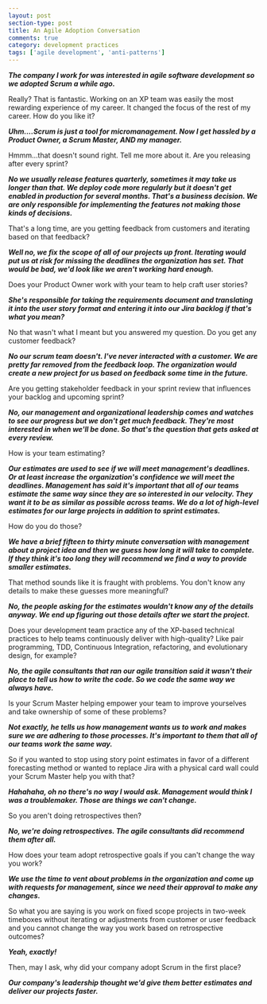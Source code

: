 ```yaml
---
layout: post
section-type: post
title: An Agile Adoption Conversation
comments: true
category: development practices
tags: ['agile development', 'anti-patterns']
---
```


__*The company I work for was interested in agile software development so we adopted Scrum a while ago.*__

Really? That is fantastic. Working on an XP team was easily the most rewarding experience of my career. It changed the focus of the rest of my career. How do you like it?

__*Uhm....Scrum is just a tool for micromanagement. Now I get hassled by a Product Owner, a Scrum Master, AND my manager.*__

Hmmm...that doesn't sound right. Tell me more about it. Are you releasing after every sprint?

__*No we usually release features quarterly, sometimes it may take us longer than that. We deploy code more regularly but it doesn't get enabled in production for several months. That's a business decision. We are only responsible for implementing the features not making those kinds of decisions.*__

That's a long time, are you getting feedback from customers and iterating based on that feedback?

__*Well no, we fix the scope of all of our projects up front. Iterating would put us at risk for missing the deadlines the organization has set. That would be bad, we'd look like we aren't working hard enough.*__

Does your Product Owner work with your team to help craft user stories? 

__*She's responsible for taking the requirements document and translating it into the user story format and entering it into our Jira backlog if that's what you mean?*__ 

No that wasn't what I meant but you answered my question. Do you get any customer feedback?

__*No our scrum team doesn't. I've never interacted with a customer. We are pretty far removed from the feedback loop. The organization would create a new project for us based on feedback some time in the future.*__

Are you getting stakeholder feedback in your sprint review that influences your backlog and upcoming sprint?

__*No, our management and organizational leadership comes and watches to see our progress but we don't get much feedback. They're most interested in when we'll be done. So that's the question that gets asked at every review.*__

How is your team estimating?

__*Our estimates are used to see if we will meet management's deadlines. Or at least increase the organization's confidence we will meet the deadlines. Management has said it's important that all of our teams estimate the same way since they are so interested in our velocity. They want it to be as similar as possible across teams. We do a lot of high-level estimates for our large projects in addition to sprint estimates.*__

How do you do those?

__*We have a brief fifteen to thirty minute conversation with management about a project idea and then we guess how long it will take to complete. If they think it's too long they will recommend we find a way to provide smaller estimates.*__

That method sounds like it is fraught with problems. You don't know any details to make these guesses more meaningful?

__*No, the people asking for the estimates wouldn't know any of the details anyway. We end up figuring out those details after we start the project.*__

Does your development team practice any of the XP-based technical practices to help teams continuously deliver with high-quality? Like pair programming, TDD, Continuous Integration, refactoring, and evolutionary design, for example?

__*No, the agile consultants that ran our agile transition said it wasn't their place to tell us how to write the code. So we code the same way we always have.*__

Is your Scrum Master helping empower your team to improve yourselves and take ownership of some of these problems?

__*Not exactly, he tells us how management wants us to work and makes sure we are adhering to those processes. It's important to them that all of our teams work the same way.*__

So if you wanted to stop using story point estimates in favor of a different forecasting method or wanted to replace Jira with a physical card wall could your Scrum Master help you with that?

__*Hahahaha, oh no there's no way I would ask. Management would think I was a troublemaker. Those are things we can't change.*__

So you aren't doing retrospectives then?

__*No, we're doing retrospectives. The agile consultants did recommend them after all.*__

How does your team adopt retrospective goals if you can't change the way you work?

__*We use the time to vent about problems in the organization and come up with requests for management, since we need their approval to make any changes.*__

So what you are saying is you work on fixed scope projects in two-week timeboxes without iterating or adjustments from customer or user feedback and you cannot change the way you work based on retrospective outcomes?

__*Yeah, exactly!*__

Then, may I ask, why did your company adopt Scrum in the first place?

__*Our company's leadership thought we'd give them better estimates and deliver our projects faster.*__
